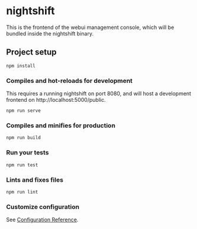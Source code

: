 # nightshift

This is the frontend of the webui management console, which will be bundled
inside the nightshift binary.

## Project setup
```
npm install
```

### Compiles and hot-reloads for development

This requires a running nightshift on port 8080, and will host a development
frontend on http://localhost:5000/public.

```
npm run serve
```

### Compiles and minifies for production
```
npm run build
```

### Run your tests
```
npm run test
```

### Lints and fixes files
```
npm run lint
```

### Customize configuration
See [Configuration Reference](https://cli.vuejs.org/config/).

